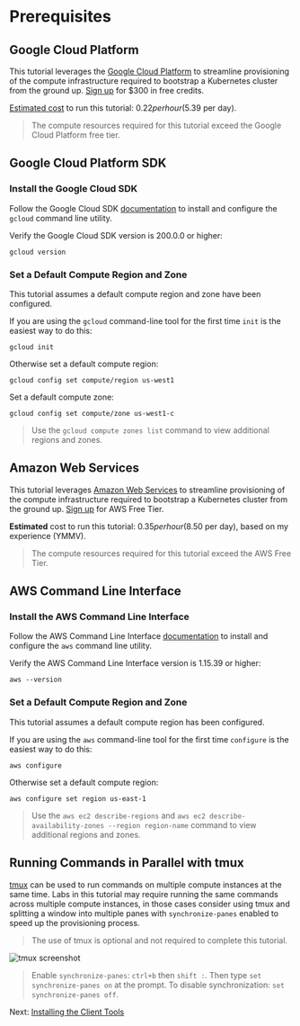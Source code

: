 # Prerequisites

## Google Cloud Platform

This tutorial leverages the [Google Cloud Platform](https://cloud.google.com/) to streamline provisioning of the compute infrastructure required to bootstrap a Kubernetes cluster from the ground up. [Sign up](https://cloud.google.com/free/) for $300 in free credits.

[Estimated cost](https://cloud.google.com/products/calculator/#id=78df6ced-9c50-48f8-a670-bc5003f2ddaa) to run this tutorial: $0.22 per hour ($5.39 per day).

> The compute resources required for this tutorial exceed the Google Cloud Platform free tier.

## Google Cloud Platform SDK

### Install the Google Cloud SDK

Follow the Google Cloud SDK [documentation](https://cloud.google.com/sdk/) to install and configure the `gcloud` command line utility.

Verify the Google Cloud SDK version is 200.0.0 or higher:

```
gcloud version
```

### Set a Default Compute Region and Zone

This tutorial assumes a default compute region and zone have been configured.

If you are using the `gcloud` command-line tool for the first time `init` is the easiest way to do this:

```
gcloud init
```

Otherwise set a default compute region:

```
gcloud config set compute/region us-west1
```

Set a default compute zone:

```
gcloud config set compute/zone us-west1-c
```

> Use the `gcloud compute zones list` command to view additional regions and zones.

## Amazon Web Services

This tutorial leverages [Amazon Web Services](https://aws.amazon.com/) to streamline provisioning of the compute infrastructure required to bootstrap a Kubernetes cluster from the ground up. [Sign up](https://aws.amazon.com/free/) for AWS Free Tier.

**Estimated** cost to run this tutorial: $0.35 per hour ($8.50 per day), based on my experience (YMMV).

> The compute resources required for this tutorial exceed the AWS Free Tier.

## AWS Command Line Interface

### Install the AWS Command Line Interface

Follow the AWS Command Line Interface [documentation](https://docs.aws.amazon.com/cli/latest/userguide/installing.html) to install and configure the `aws` command line utility.

Verify the AWS Command Line Interface version is 1.15.39 or higher:

```
aws --version
```

### Set a Default Compute Region and Zone

This tutorial assumes a default compute region has been configured.

If you are using the `aws` command-line tool for the first time `configure` is the easiest way to do this:

```
aws configure
```

Otherwise set a default compute region:

```
aws configure set region us-east-1
```

> Use the `aws ec2 describe-regions` and `aws ec2 describe-availability-zones --region region-name` command to view additional regions and zones.


## Running Commands in Parallel with tmux

[tmux](https://github.com/tmux/tmux/wiki) can be used to run commands on multiple compute instances at the same time. Labs in this tutorial may require running the same commands across multiple compute instances, in those cases consider using tmux and splitting a window into multiple panes with `synchronize-panes` enabled to speed up the provisioning process.

> The use of tmux is optional and not required to complete this tutorial.

![tmux screenshot](images/tmux-screenshot.png)

> Enable `synchronize-panes`: `ctrl+b` then `shift :`. Then type `set synchronize-panes on` at the prompt. To disable synchronization: `set synchronize-panes off`.

Next: [Installing the Client Tools](02-client-tools.md)